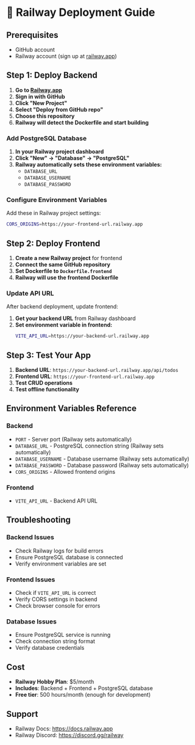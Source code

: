 # 🚀 Railway Deployment Guide

## Prerequisites
- GitHub account
- Railway account (sign up at [railway.app](https://railway.app))

## Step 1: Deploy Backend

1. **Go to [Railway.app](https://railway.app)**
2. **Sign in with GitHub**
3. **Click "New Project"**
4. **Select "Deploy from GitHub repo"**
5. **Choose this repository**
6. **Railway will detect the Dockerfile and start building**

### Add PostgreSQL Database
1. **In your Railway project dashboard**
2. **Click "New" → "Database" → "PostgreSQL"**
3. **Railway automatically sets these environment variables:**
   - `DATABASE_URL`
   - `DATABASE_USERNAME` 
   - `DATABASE_PASSWORD`

### Configure Environment Variables
Add these in Railway project settings:
```bash
CORS_ORIGINS=https://your-frontend-url.railway.app
```

## Step 2: Deploy Frontend

1. **Create a new Railway project** for frontend
2. **Connect the same GitHub repository**
3. **Set Dockerfile to `Dockerfile.frontend`**
4. **Railway will use the frontend Dockerfile**

### Update API URL
After backend deployment, update frontend:
1. **Get your backend URL** from Railway dashboard
2. **Set environment variable in frontend:**
   ```bash
   VITE_API_URL=https://your-backend-url.railway.app
   ```

## Step 3: Test Your App

1. **Backend URL**: `https://your-backend-url.railway.app/api/todos`
2. **Frontend URL**: `https://your-frontend-url.railway.app`
3. **Test CRUD operations**
4. **Test offline functionality**

## Environment Variables Reference

### Backend
- `PORT` - Server port (Railway sets automatically)
- `DATABASE_URL` - PostgreSQL connection string (Railway sets automatically)
- `DATABASE_USERNAME` - Database username (Railway sets automatically)
- `DATABASE_PASSWORD` - Database password (Railway sets automatically)
- `CORS_ORIGINS` - Allowed frontend origins

### Frontend
- `VITE_API_URL` - Backend API URL

## Troubleshooting

### Backend Issues
- Check Railway logs for build errors
- Ensure PostgreSQL database is connected
- Verify environment variables are set

### Frontend Issues
- Check if `VITE_API_URL` is correct
- Verify CORS settings in backend
- Check browser console for errors

### Database Issues
- Ensure PostgreSQL service is running
- Check connection string format
- Verify database credentials

## Cost
- **Railway Hobby Plan**: $5/month
- **Includes**: Backend + Frontend + PostgreSQL database
- **Free tier**: 500 hours/month (enough for development)

## Support
- Railway Docs: https://docs.railway.app
- Railway Discord: https://discord.gg/railway
